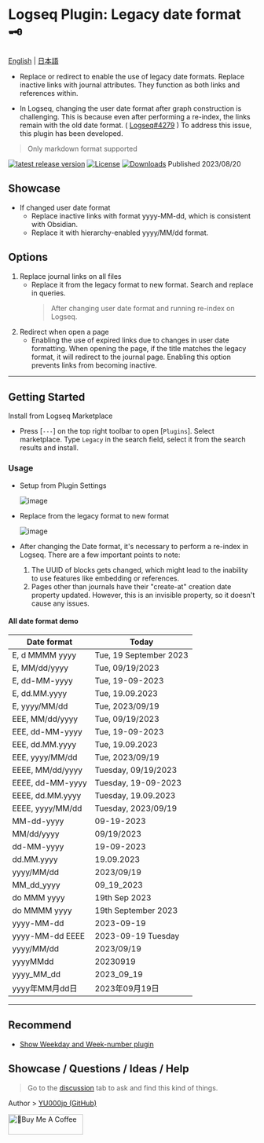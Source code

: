 # Logseq Plugin: Legacy date format 🗝️

[English](https://github.com/YU000jp/logseq-plugin-legacy-date-format) | [日本語](https://github.com/YU000jp/logseq-plugin-legacy-date-format/blob/main/readme.ja.md)

- Replace or redirect to enable the use of legacy date formats. Replace inactive links with journal attributes. They function as both links and references within.

- In Logseq, changing the user date format after graph construction is challenging. This is because even after performing a re-index, the links remain with the old date format. ( [Logseq#4279](https://github.com/logseq/logseq/issues/4279) ) To address this issue, this plugin has been developed.

> Only markdown format supported

[![latest release version](https://img.shields.io/github/v/release/YU000jp/logseq-plugin-legacy-date-format)](https://github.com/YU000jp/logseq-plugin-legacy-date-format/releases)
[![License](https://img.shields.io/github/license/YU000jp/logseq-plugin-legacy-date-format?color=blue)](https://github.com/YU000jp/logseq-plugin-legacy-date-format/LICENSE)
[![Downloads](https://img.shields.io/github/downloads/YU000jp/logseq-plugin-legacy-date-format/total.svg)](https://github.com/YU000jp/logseq-plugin-legacy-date-format/releases)
Published 2023/08/20

## Showcase

- If changed user date format
  - Replace inactive links with format yyyy-MM-dd, which is consistent with Obsidian.
  - Replace it with hierarchy-enabled yyyy/MM/dd format.

## Options

1. Replace journal links on all files
   - Replace it from the legacy format to new format. Search and replace in queries.
     > After changing user date format and running re-index on Logseq.
1. Redirect when open a page
   - Enabling the use of expired links due to changes in user date formatting. When opening the page, if the title matches the legacy format, it will redirect to the journal page. Enabling this option prevents links from becoming inactive.

---

## Getting Started

Install from Logseq Marketplace
  - Press [`---`] on the top right toolbar to open [`Plugins`]. Select marketplace. Type `Legacy` in the search field, select it from the search results and install.

### Usage

- Setup from Plugin Settings

   ![image](https://github.com/YU000jp/logseq-plugin-legacy-date-format/assets/111847207/e74ed3e8-a141-447f-a971-5238521383e0)

- Replace from the legacy format to new format

   ![image](https://github.com/YU000jp/logseq-plugin-legacy-date-format/assets/111847207/1a175dc3-3c38-456f-838a-4f0cbdb3dc7b)

- After changing the Date format, it's necessary to perform a re-index in Logseq. There are a few important points to note:

  1. The UUID of blocks gets changed, which might lead to the inability to use features like embedding or references.
  1. Pages other than journals have their "create-at" creation date property updated. However, this is an invisible property, so it doesn't cause any issues.

#### All date format demo

| Date format          | Today                |
|----------------------|----------------------|
| E, d MMMM yyyy       | Tue, 19 September 2023 |
| E, MM/dd/yyyy        | Tue, 09/19/2023      |
| E, dd-MM-yyyy        | Tue, 19-09-2023      |
| E, dd.MM.yyyy        | Tue, 19.09.2023      |
| E, yyyy/MM/dd        | Tue, 2023/09/19      |
| EEE, MM/dd/yyyy      | Tue, 09/19/2023      |
| EEE, dd-MM-yyyy      | Tue, 19-09-2023      |
| EEE, dd.MM.yyyy      | Tue, 19.09.2023      |
| EEE, yyyy/MM/dd      | Tue, 2023/09/19      |
| EEEE, MM/dd/yyyy     | Tuesday, 09/19/2023  |
| EEEE, dd-MM-yyyy     | Tuesday, 19-09-2023  |
| EEEE, dd.MM.yyyy     | Tuesday, 19.09.2023  |
| EEEE, yyyy/MM/dd     | Tuesday, 2023/09/19  |
| MM-dd-yyyy           | 09-19-2023           |
| MM/dd/yyyy           | 09/19/2023           |
| dd-MM-yyyy           | 19-09-2023           |
| dd.MM.yyyy           | 19.09.2023           |
| yyyy/MM/dd           | 2023/09/19           |
| MM_dd_yyyy           | 09_19_2023           |
| do MMM yyyy          | 19th Sep 2023        |
| do MMMM yyyy         | 19th September 2023  |
| yyyy-MM-dd           | 2023-09-19           |
| yyyy-MM-dd EEEE      | 2023-09-19 Tuesday   |
| yyyy/MM/dd           | 2023/09/19           |
| yyyyMMdd             | 20230919             |
| yyyy_MM_dd           | 2023_09_19           |
| yyyy年MM月dd日       | 2023年09月19日       |
 
---

## Recommend

- [Show Weekday and Week-number plugin](https://github.com/YU000jp/logseq-plugin-show-weekday-and-week-number)

## Showcase / Questions / Ideas / Help

> Go to the [discussion](https://github.com/YU000jp/logseq-plugin-legacy-date-format/discussions) tab to ask and find this kind of things.

Author > [YU000jp (GitHub)](https://github.com/YU000jp)

<a href="https://www.buymeacoffee.com/yu000japan" target="_blank"><img src="https://cdn.buymeacoffee.com/buttons/v2/default-violet.png" alt="🍌Buy Me A Coffee" style="height: 42px;width: 152px" ></a>
